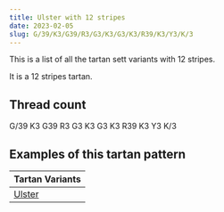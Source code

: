 ```yaml
---
title: Ulster with 12 stripes
date: 2023-02-05
slug: G/39/K3/G39/R3/G3/K3/G3/K3/R39/K3/Y3/K/3
---
```

This is a list of all the tartan sett variants with 12 stripes.

It is a 12 stripes tartan.


## Thread count
G/39 K3 G39 R3 G3 K3 G3 K3 R39 K3 Y3 K/3

## Examples of this tartan pattern

| Tartan Variants |
|---------------|
| [Ulster](/variants/g/39/k3/g39/r3/g3/k3/g3/k3/r39/k3/y3/k/3-g008000-k000000-rc00000-yf0c000)||
